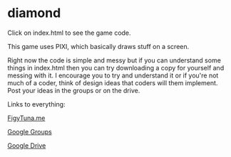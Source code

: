 diamond
=======

Click on index.html to see the game code.

This game uses PIXI, which basically draws stuff on a screen.

Right now the code is simple and messy but if you can understand some things in index.html then you can try downloading a copy for yourself and messing with it.
I encourage you to try and understand it or if you're not much of a coder, think of design ideas that coders will them implement. Post your ideas in the groups or on the drive.

Links to everything:

[FigyTuna.me](www.figytuna.me)

[Google Groups](https://groups.google.com/forum/#!forum/tech-club-game-team)

[Google Drive](https://drive.google.com/folderview?id=0B_ImRSKlJ1p1TUhVbUwtZ2E0d3M&usp=sharing&usp=sharing&urp=http://figytuna.me/#)
